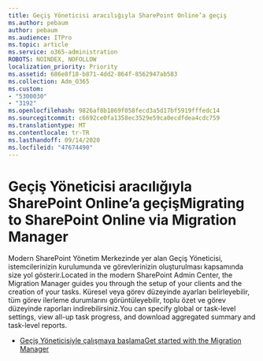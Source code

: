 ```yaml
---
title: Geçiş Yöneticisi aracılığıyla SharePoint Online’a geçiş
ms.author: pebaum
author: pebaum
ms.audience: ITPro
ms.topic: article
ms.service: o365-administration
ROBOTS: NOINDEX, NOFOLLOW
localization_priority: Priority
ms.assetid: 686e8f18-b871-4dd2-864f-8562947ab583
ms.collection: Adm_O365
ms.custom:
- "5300030"
- "3192"
ms.openlocfilehash: 9826af8b1869f058fecd3a5d17bf5919fffedc14
ms.sourcegitcommit: c6692ce0fa1358ec3529e59ca0ecdfdea4cdc759
ms.translationtype: MT
ms.contentlocale: tr-TR
ms.lasthandoff: 09/14/2020
ms.locfileid: "47674490"
---
```

# <a name="migrating-to-sharepoint-online-via-migration-manager"></a><span data-ttu-id="6832c-102">Geçiş Yöneticisi aracılığıyla SharePoint Online’a geçiş</span><span class="sxs-lookup"><span data-stu-id="6832c-102">Migrating to SharePoint Online via Migration Manager</span></span>

<span data-ttu-id="6832c-103">Modern SharePoint Yönetim Merkezinde yer alan Geçiş Yöneticisi, istemcilerinizin kurulumunda ve görevlerinizin oluşturulması kapsamında size yol gösterir.</span><span class="sxs-lookup"><span data-stu-id="6832c-103">Located in the modern SharePoint Admin Center, the Migration Manager guides you through the setup of your clients and the creation of your tasks.</span></span> <span data-ttu-id="6832c-104">Küresel veya görev düzeyinde ayarları belirleyebilir, tüm görev ilerleme durumlarını görüntüleyebilir, toplu özet ve görev düzeyinde raporları indirebilirsiniz.</span><span class="sxs-lookup"><span data-stu-id="6832c-104">You can specify global or task-level settings, view all-up task progress, and download aggregated summary and task-level reports.</span></span>

- [<span data-ttu-id="6832c-105">Geçiş Yöneticisiyle çalışmaya başlama</span><span class="sxs-lookup"><span data-stu-id="6832c-105">Get started with the Migration Manager</span></span>](https://docs.microsoft.com/sharepointmigration/mm-get-started)
